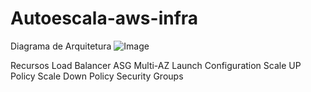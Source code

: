 # Autoescala-aws-infra

Diagrama de Arquitetura
![Image](../assets/img/Terraform-ELB-ASG.png)

Recursos
Load Balancer
ASG
Multi-AZ
Launch Configuration
Scale UP Policy
Scale Down Policy
Security Groups
